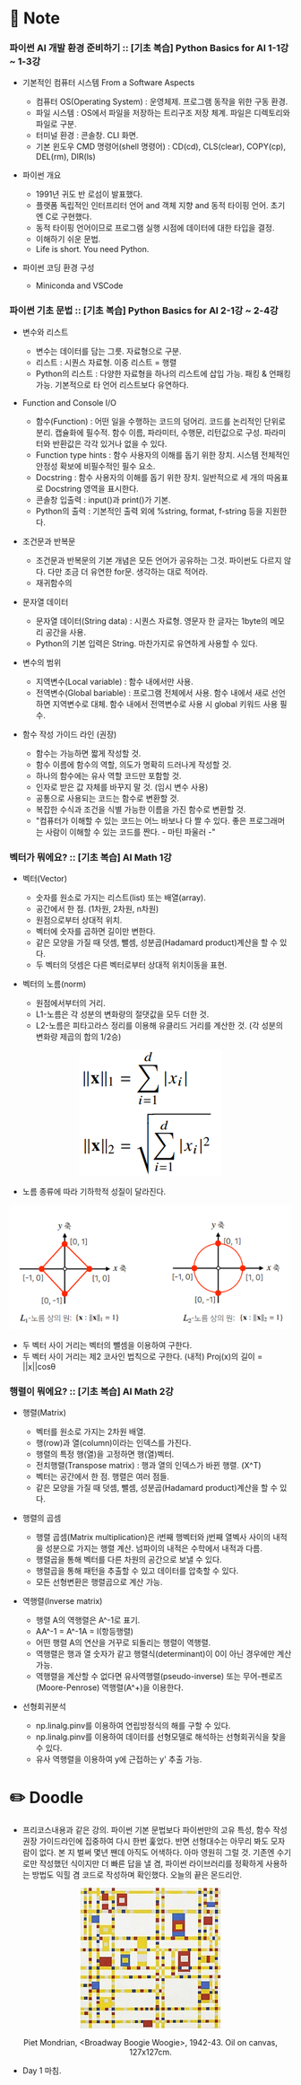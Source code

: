 

# :orange_book: Note 
### 파이썬 AI 개발 환경 준비하기 :: [기초 복습] Python Basics for AI 1-1강 ~ 1-3강

- 기본적인 컴퓨터 시스템 From a Software Aspects
  - 컴퓨터 OS(Operating System) : 운영체제. 프로그램 동작을 위한 구동 환경.
  - 파일 시스템 : OS에서 파일을 저장하는 트리구조 저장 체계. 파일은 디렉토리와 파일로 구분.
  - 터미널 환경 : 콘솔창. CLI 화면.
  - 기본 윈도우 CMD 명령어(shell 명령어) : CD(cd), CLS(clear), COPY(cp), DEL(rm), DIR(ls)

- 파이썬 개요
  - 1991년 귀도 반 로섬이 발표했다.
  - 플랫폼 독립적인 인터프리터 언어 and 객체 지향 and 동적 타이핑 언어. 초기엔 C로 구현했다.
  - 동적 타이핑 언어이므로 프로그램 실행 시점에 데이터에 대한 타입을 결정.
  - 이해하기 쉬운 문법.
  - Life is short. You need Python.

- 파이썬 코딩 환경 구성
  - Miniconda and VSCode

### 파이썬 기초 문법 :: [기초 복습] Python Basics for AI 2-1강 ~ 2-4강

- 변수와 리스트
  - 변수는 데이터를 담는 그릇. 자료형으로 구분.
  - 리스트 : 시퀀스 자료형. 이중 리스트 = 행렬
  - Python의 리스트 : 다양한 자료형을 하나의 리스트에 삽입 가능. 패킹 & 언패킹 가능. 기본적으로 타 언어 리스트보다 유연하다.

- Function and Console I/O
  - 함수(Function) : 어떤 일을 수행하는 코드의 덩어리. 코드를 논리적인 단위로 분리. 캡슐화에 필수적. 함수 이름, 파라미터, 수행문, 리턴값으로 구성. 파라미터와 반환값은 각각 있거나 없을 수 있다.
  - Function type hints : 함수 사용자의 이해를 돕기 위한 장치. 시스템 전체적인 안정성 확보에 비필수적인 필수 요소.
  - Docstring : 함수 사용자의 이해를 돕기 위한 장치. 일반적으로 세 개의 따옴표로 Docstring 영역을 표시한다.
  - 콘솔창 입출력 : input()과 print()가 기본.
  - Python의 출력 : 기본적인 출력 외에 %string, format, f-string 등을 지원한다.

- 조건문과 반복문
  - 조건문과 반복문의 기본 개념은 모든 언어가 공유하는 그것. 파이썬도 다르지 않다. 다만 조금 더 유연한 for문. 생각하는 대로 적어라.
  - 재귀함수의

- 문자열 데이터
  - 문자열 데이터(String data) : 시퀀스 자료형. 영문자 한 글자는 1byte의 메모리 공간을 사용.
  - Python의 기본 입력은 String. 마찬가지로 유연하게 사용할 수 있다.

- 변수의 범위
  - 지역변수(Local variable) : 함수 내에서만 사용.
  - 전역변수(Global bariable) : 프로그램 전체에서 사용. 함수 내에서 새로 선언하면 지역변수로 대체. 함수 내에서 전역변수로 사용 시 global 키워드 사용 필수.

- 함수 작성 가이드 라인 (권장)
  - 함수는 가능하면 짧게 작성할 것.
  - 함수 이름에 함수의 역할, 의도가 명확히 드러나게 작성할 것.
  - 하나의 함수에는 유사 역할 코드만 포함할 것.
  - 인자로 받은 값 자체를 바꾸지 말 것. (임시 변수 사용)
  - 공통으로 사용되는 코드는 함수로 변환할 것.
  - 복잡한 수식과 조건을 식별 가능한 이름을 가진 함수로 변환할 것.
  - "컴퓨터가 이해할 수 있는 코드는 어느 바보나 다 짤 수 있다. 좋은 프로그래머는 사람이 이해할 수 있는 코드를 짠다. - 마틴 파울러 -"

### 벡터가 뭐에요? :: [기초 복습] AI Math 1강

- 벡터(Vector)
  - 숫자를 원소로 가지는 리스트(list) 또는 배열(array).
  - 공간에서 한 점. (1차원, 2차원, n차원)
  - 원점으로부터 상대적 위치.
  - 벡터에 숫자를 곱하면 길이만 변한다.
  - 같은 모양을 가질 때 덧셈, 뺄셈, 성분곱(Hadamard product)계산을 할 수 있다.
  - 두 벡터의 덧셈은 다른 벡터로부터 상대적 위치이동을 표현.

- 벡터의 노름(norm)
  - 원점에서부터의 거리.
  - L1-노름은 각 성분의 변화량의 절댓값을 모두 더한 것.
  - L2-노름은 피타고라스 정리를 이용해 유클리드 거리를 계산한 것. (각 성분의 변화량 제곱의 합의 1/2승)
<p align="center"><img src="././././images/day01_img00.PNG" alt="노름 계산식"></p>

  - 노름 종류에 따라 기하학적 성질이 달라진다.
<p align="center"><img src="././././images/day01_img01.PNG" alt="노름 종류에 따른 기하학적 성질"></p>

  - 두 벡터 사이 거리는 벡터의 뺄셈을 이용하여 구한다.
  - 두 벡터 사이 거리는 제2 코사인 법칙으로 구한다. (내적) Proj(x)의 길이 = ||x||cosθ

### 행렬이 뭐에요? :: [기초 복습] AI Math 2강

- 행렬(Matrix)
  - 벡터를 원소로 가지는 2차원 배열.
  - 행(row)과 열(column)이라는 인덱스를 가진다.
  - 행렬의 특정 행(열)을 고정하면 행(열)벡터.
  - 전치행렬(Transpose matrix) : 행과 열의 인덱스가 바뀐 행렬. (X^T)
  - 벡터는 공간에서 한 점. 행렬은 여러 점들.
  - 같은 모양을 가질 때 덧셈, 뺄셈, 성분곱(Hadamard product)계산을 할 수 있다.
  
- 행렬의 곱셈
  - 행렬 곱셈(Matrix multiplication)은 i번째 행벡터와 j번째 열벡사 사이의 내적을 성분으로 가지는 행렬 계산. 넘파이의 내적은 수학에서 내적과 다름.
  - 행렬곱을 통해 벡터를 다른 차원의 공간으로 보낼 수 있다.
  - 행렬곱을 통해 패턴을 추출할 수 있고 데이터를 압축할 수 있다.
  - 모든 선형변환은 행렬곱으로 계산 가능.

- 역행렬(Inverse matrix)
  - 행렬 A의 역행렬은 A^-1로 표기.
  - AA^-1 = A^-1A = I(항등행렬)
  - 어떤 행렬 A의 연산을 거꾸로 되돌리는 행렬이 역행렬.
  - 역행렬은 행과 열 숫자가 같고 행렬식(determinant)이 0이 아닌 경우에만 계산 가능.
  - 역행렬을 계산할 수 없다면 유사역행렬(pseudo-inverse) 또는 무어-펜로즈(Moore-Penrose) 역행렬(A^+)을 이용한다.

- 선형회귀분석
  - np.linalg.pinv를 이용하여 연립방정식의 해를 구할 수 있다.
  - np.linalg.pinv를 이용하여 데이터를 선형모델로 해석하는 선형회귀식을 찾을 수 있다.
  - 유사 역행렬을 이용하여 y에 근접하는 y' 추출 가능.

# :pencil2: Doodle

  - 프리코스내용과 같은 강의. 파이썬 기본 문법보다 파이썬만의 고유 특성, 함수 작성 권장 가이드라인에 집중하여 다시 한번 훑었다. 반면 선형대수는 아무리 봐도 모자람이 없다. 본 지 벌써 몇년 짼데 아직도 어색하다. 아마 영원히 그럴 것. 기존엔 수기로만 작성했던 식이지만 더 빠른 답을 낼 겸, 파이썬 라이브러리를 정확하게 사용하는 방법도 익힐 겸 코드로 작성하며 확인했다. 오늘의 끝은 몬드리안.
<p align="center"><img src="././././images/Piet_Mondrian_1942_Broadway_Boogie_Woogie.jpg" alt="Piet Mondrian, <Broadway Boogie Woogie>, 1942-43. Oil on canvas, 127x127cm."></p>
<p align="center">Piet Mondrian, &ltBroadway Boogie Woogie&gt, 1942-43. Oil on canvas, 127x127cm.</p>
  
  - Day 1 마침.
